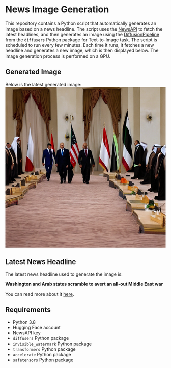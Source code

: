 # News Image Generation
This repository contains a Python script that automatically generates an image based on a news headline. The script uses the [NewsAPI](https://newsapi.org/) to fetch the latest headlines, and then generates an image using the [DiffusionPipeline](https://github.com/huggingface/diffusers) from the `diffusers` Python package for Text-to-Image task.
The script is scheduled to run every few minutes. Each time it runs, it fetches a new headline and generates a new image, which is then displayed below. The image generation process is performed on a GPU.

## Generated Image
Below is the latest generated image:
![Generated Image](image.png)

## Latest News Headline
The latest news headline used to generate the image is:

**Washington and Arab states scramble to avert an all-out Middle East war**

You can read more about it [here](https://news.google.com/rss/articles/CBMijwFBVV95cUxOLXFRS0FEb0lYWko2WE9paUU5ODh1YmI4M01mTVEzMHdFRThndWxqMjU1YXpOdGdycEFYS0NXZE5ieGxwQnFRNlRaZGNJZU8zM3c1WlpkcTVWSlhUcE9GaURVUmU5ckVRQW9FYkJmNUM4d0QzR3NCUlFzRmtnR08xQVU4a0QwVUFNMzdlT0N0cw?oc=5).

## Requirements
- Python 3.8
- Hugging Face account
- NewsAPI key
- `diffusers` Python package
- `invisible_watermark` Python package
- `transformers` Python package
- `accelerate` Python package
- `safetensors` Python package
